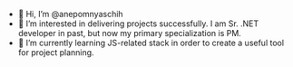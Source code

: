 - 👋 Hi, I’m @anepomnyaschih
- 👀 I’m interested in delivering projects successfully. I am Sr. .NET developer in past, but now my primary specialization is PM.
- 🌱 I’m currently learning JS-related stack in order to create a useful tool for project planning.

<!---
anepomnyaschih/anepomnyaschih is a ✨ special ✨ repository because its `README.md` (this file) appears on your GitHub profile.
You can click the Preview link to take a look at your changes.
--->
